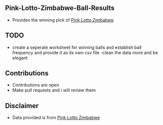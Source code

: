 ## Pink-Lotto-Zimbabwe-Ball-Results
- Provides the winning pick of [Pink Lotto Zimbabwe](https://pinklotto.co.zw)


## TODO
- create a seperate worksheet for winning balls and establish ball frequency and provide it as its own csv file
-clean the data more and be elegant


## Contributions
- Contributions are open
- Make pull requests and i will review them


## Disclaimer
- Data provided is from [Pink Lotto Zimbabwe](https://pinklotto.co.zw)
